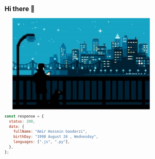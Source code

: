## Hi there 👋

<p align="center">
  <img  height="300" src="2.gif" align="center"> 
</p>

```js
const response = {
  status: 200,
  data: {
    fullName: "Amir Hossein Goodarzi",
    birthDay: "1998 August 26 , Wednesday",
    languages: [".js", ".py"],
  },
};
```
